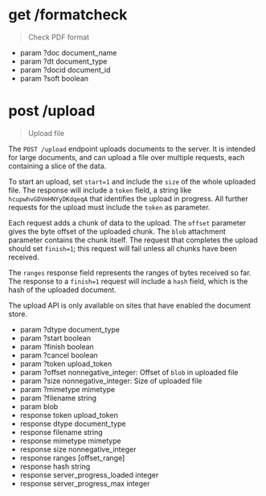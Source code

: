 # get /formatcheck

> Check PDF format

* param ?doc document_name
* param ?dt document_type
* param ?docid document_id
* param ?soft boolean


# post /upload

> Upload file

The `POST /upload` endpoint uploads documents to the server. It is intended
for large documents, and can upload a file over multiple requests, each
containing a slice of the data.

To start an upload, set `start=1` and include the `size` of the whole uploaded
file. The response will include a `token` field, a string like
`hcupwhvGDVmHNYyDKdqeqA` that identifies the upload in progress. All further
requests for the upload must include the `token` as parameter.

Each request adds a chunk of data to the upload. The `offset` parameter gives
the byte offset of the uploaded chunk. The `blob` attachment parameter
contains the chunk itself. The request that completes the upload should set
`finish=1`; this request will fail unless all chunks have been received.

The `ranges` response field represents the ranges of bytes received so far.
The response to a `finish=1` request will include a `hash` field, which is the
hash of the uploaded document.

The upload API is only available on sites that have enabled the document
store.

* param ?dtype document_type
* param ?start boolean
* param ?finish boolean
* param ?cancel boolean
* param ?token upload_token
* param ?offset nonnegative_integer: Offset of `blob` in uploaded file
* param ?size nonnegative_integer: Size of uploaded file
* param ?mimetype mimetype
* param ?filename string
* param blob
* response token upload_token
* response dtype document_type
* response filename string
* response mimetype mimetype
* response size nonnegative_integer
* response ranges [offset_range]
* response hash string
* response server_progress_loaded integer
* response server_progress_max integer
